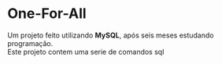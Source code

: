 # One-For-All

<p> 
  Um projeto feito utilizando <b>MySQL</b>, após seis meses estudando programação.
  <br>Este projeto contem uma serie de comandos sql
</p>
